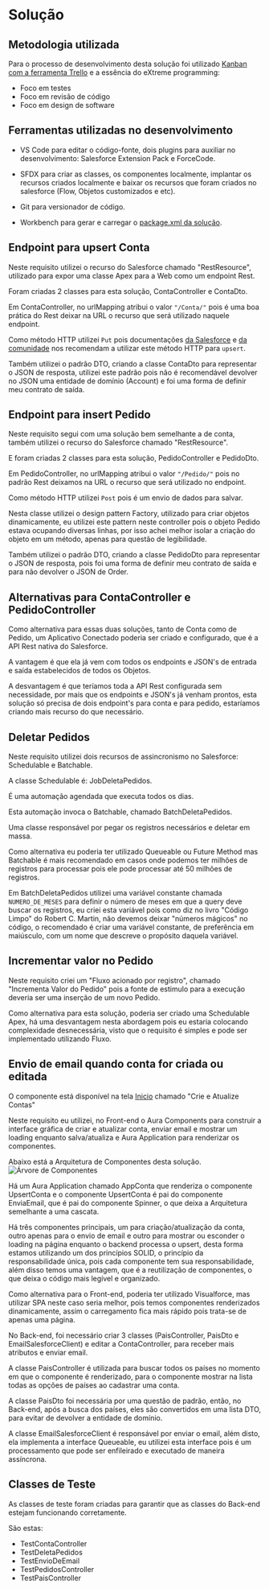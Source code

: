 # Solução

## Metodologia utilizada
Para o processo de desenvolvimento desta solução foi utilizado [Kanban com a ferramenta Trello](https://trello.com/b/vCGO1v8P/estudo-salesforce) e a essência do eXtreme programming:

- Foco em testes
- Foco em revisão de código
- Foco em design de software


## Ferramentas utilizadas no desenvolvimento

- VS Code para editar o código-fonte, dois plugins para auxiliar no desenvolvimento: Salesforce Extension Pack e ForceCode.

- SFDX para criar as classes, os componentes localmente, implantar os recursos criados localmente e baixar os recursos que foram criados no salesforce (Flow, Objetos customizados e etc).

- Git para versionador de código.

- Workbench para gerar e carregar o [package.xml da solução](https://drive.google.com/file/d/1W_4nJ2AsktNBG0o2V2j-gQQSDbCwyADi/view?usp=sharing).


## Endpoint para upsert Conta

Neste requisito utilizei o recurso do Salesforce chamado "RestResource", utilizado para expor uma classe Apex para a Web como um endpoint Rest.

Foram criadas 2 classes para esta solução, ContaController e ContaDto.

Em ContaController, no urlMapping atribui o valor ``"/Conta/"`` pois é uma boa prática do Rest deixar na URL o recurso que será utilizado naquele endpoint.

Como método HTTP utilizei ``Put`` pois documentações [da Salesforce](https://trailhead.salesforce.com/pt-BR/content/learn/modules/apex_integration_services/apex_integration_webservices) e [da comunidade](https://souforce.cloud/mergulhando-fundo-na-utilizacao-de-rest-api-do-salesforce/) nos recomendam a utilizar este método HTTP para ```upsert```.

Também utilizei o padrão DTO, criando a classe ContaDto para representar o JSON de resposta, utilizei este padrão pois não é recomendável devolver no JSON uma entidade de domínio (Account) e foi uma forma de definir meu contrato de saída.


## Endpoint para insert Pedido

Neste requisito segui com uma solução bem semelhante a de conta, também utilizei o recurso do Salesforce chamado "RestResource".

E foram criadas 2 classes para esta solução, PedidoController e PedidoDto.

Em PedidoController, no urlMapping atribui o valor ``"/Pedido/"`` pois no padrão Rest deixamos na URL o recurso que será utilizado no endpoint.

Como método HTTP utilizei ``Post`` pois é um envio de dados para salvar.

Nesta classe utilizei o design pattern Factory, utilizado para criar objetos dinamicamente, eu utilizei este pattern neste controller pois o objeto Pedido estava ocupando diversas linhas, por isso achei melhor isolar a criação do objeto em um método, apenas para questão de legibilidade.

Também utilizei o padrão DTO, criando a classe PedidoDto para representar o JSON de resposta, pois foi uma forma de definir meu contrato de saída e para não devolver o JSON de Order.

## Alternativas para ContaController e PedidoController

Como alternativa para essas duas soluções, tanto de Conta como de Pedido, um Aplicativo Conectado poderia ser criado e configurado, que é a API Rest nativa do Salesforce.

A vantagem é que ela já vem com todos os endpoints e JSON's de entrada e saída estabelecidos de todos os Objetos.

A desvantagem é que teríamos toda a API Rest configurada sem necessidade, por mais que os endpoints e JSON's já venham prontos, esta solução só precisa de dois endpoint's para conta e para pedido, estaríamos criando mais recurso do que necessário.

## Deletar Pedidos

Neste requisito utilizei dois recursos de assincronismo no Salesforce: Schedulable e Batchable.

A classe Schedulable é: JobDeletaPedidos.

É uma automação agendada que executa todos os dias.


Esta automação invoca o Batchable, chamado BatchDeletaPedidos.

Uma classe responsável por pegar os registros necessários e deletar em massa.

Como alternativa eu poderia ter utilizado Queueable ou Future Method mas Batchable é mais recomendado em casos onde podemos ter milhões de registros para processar pois ele pode processar até 50 milhões de registros.

Em BatchDeletaPedidos utilizei uma variável constante chamada ``NUMERO_DE_MESES`` para definir o número de meses em que a query deve buscar os registros, eu criei esta variável pois como diz no livro "Código Limpo" do Robert C. Martin, não devemos deixar "números mágicos" no código, o recomendado é criar uma variável constante, de preferência em maiúsculo, com um nome que descreve o propósito daquela variável.

## Incrementar valor no Pedido

Neste requisito criei um "Fluxo acionado por registro", chamado "Incrementa Valor do Pedido" pois a fonte de estimulo para a execução deveria ser uma inserção de um novo Pedido.

Como alternativa para esta solução, poderia ser criado uma Schedulable Apex, há uma desvantagem nesta abordagem pois eu estaria colocando complexidade desnecessária, visto que o requisito é simples e pode ser implementado utilizando Fluxo.

## Envio de email quando conta for criada ou editada

O componente está disponível na tela [Inicio](https://multiedro-1d-dev-ed.lightning.force.com/lightning/page/home) chamado "Crie e Atualize Contas"

Neste requisito eu utilizei, no Front-end o Aura Components para construir a interface gráfica de criar e atualizar conta, enviar email e mostrar um loading enquanto salva/atualiza e Aura Application para renderizar os componentes.

Abaixo está a Arquitetura de Componentes desta solução.
![Árvore de Componentes](https://drive.google.com/uc?export=view&id=1kiwuSLuFfxdWqksgL222s59gPnpTVUJ6)

Há um Aura Application chamado AppConta que renderiza o componente UpsertConta e o componente UpsertConta é pai do componente EnviaEmail, que é pai do componente Spinner, o que deixa a Arquitetura semelhante a uma cascata.

Há três componentes principais, um para criação/atualização da conta, outro apenas para o envio de email e outro para mostrar ou esconder o loading na página enquanto o backend processa o upsert, desta forma estamos utilizando um dos princípios SOLID, o princípio da responsabilidade única, pois cada componente tem sua responsabilidade, além disso temos uma vantagem, que é a reutilização de componentes, o que deixa o código mais legível e organizado.

Como alternativa para o Front-end, poderia ter utilizado Visualforce, mas utilizar SPA neste caso seria melhor, pois temos componentes renderizados dinamicamente, assim o carregamento fica mais rápido pois trata-se de apenas uma página.

No Back-end, foi necessário criar 3 classes (PaisController, PaisDto e EmailSalesforceClient) e editar a ContaController, para receber mais atributos e enviar email.

A classe PaisController é utilizada para buscar todos os países no momento em que o componente é renderizado, para o componente mostrar na lista todas as opções de países ao cadastrar uma conta.

A classe PaisDto foi necessária por uma questão de padrão, então, no Back-end, após a busca dos países, eles são convertidos em uma lista DTO, para evitar de devolver a entidade de domínio.

A classe EmailSalesforceClient é responsável por enviar o email, além disto, ela implementa a interface Queueable, eu utilizei esta interface pois é um processamento que pode ser enfileirado e executado de maneira assíncrona.

## Classes de Teste

As classes de teste foram criadas para garantir que as classes do Back-end estejam funcionando corretamente.

São estas:
- TestContaController
- TestDeletaPedidos
- TestEnvioDeEmail
- TestPedidosController
- TestPaisController
